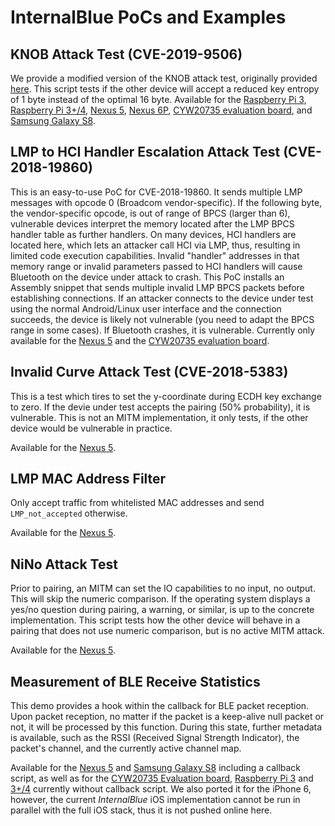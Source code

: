 InternalBlue PoCs and Examples
==============================


KNOB Attack Test (CVE-2019-9506)
--------------------------------
We provide a modified version of the KNOB attack test, originally provided [here](https://github.com/francozappa/knob).
This script tests if the other device will accept a reduced key entropy of 1 byte instead of the optimal 16 byte.
Available for the [Raspberry Pi 3](../examples/rpi3/KNOB_PoC.py), [Raspberry Pi 3+/4](../examples/rpi3p_rpi4/KNOB_PoC.py),
[Nexus 5](../examples/nexus5/KNOB_PoC.py), [Nexus 6P](../examples/nexus6p/KNOB_PoC.py), [CYW20735 evaluation board](../examples/eval_cyw20735/KNOB_PoC.py),
and [Samsung Galaxy S8](../examples/s8/KNOB_PoC.py).

LMP to HCI Handler Escalation Attack Test (CVE-2018-19860)
----------------------------------------------------------
This is an easy-to-use PoC for CVE-2018-19860. It sends multiple LMP messages with opcode 0 (Broadcom vendor-specific).
If the following byte, the vendor-specific opcode, is out of range of BPCS (larger than 6), vulnerable devices
interpret the memory located after the LMP BPCS handler table as further handlers. On many devices, HCI handlers
are located here, which lets an attacker call HCI via LMP, thus, resulting in limited code execution capabilities.
Invalid "handler" addresses in that memory range or invalid parameters passed to HCI handlers will cause Bluetooth
on the device under attack to crash. This PoC installs an Assembly snippet that sends multiple invalid LMP BPCS packets
before establishing connections. If an attacker connects to the device under test using the normal Android/Linux user
interface and the connection succeeds, the device is likely not vulnerable (you need to adapt the BPCS range in
some cases). If Bluetooth crashes, it is vulnerable. Currently only available for the
[Nexus 5](../examples/nexus5/CVE_2018_19860_Crash_on_Connect.py) and the [CYW20735 evaluation board](../examples/eval_cyw20735/CVE_2018_19860_Crash_on_Connect.py).

Invalid Curve Attack Test (CVE-2018-5383)
-----------------------------------------
This is a test which tires to set the y-coordinate during ECDH key exchange to zero. If the devie under test accepts the pairing
(50% probability), it is vulnerable. This is not an MITM implementation, it only tests, if the other device would be vulnerable in practice.

Available for the [Nexus 5](../examples/nexus5/CVE_2018_5383_Invalid_Curve_Attack_PoC.py).

LMP MAC Address Filter
----------------------
Only accept traffic from whitelisted MAC addresses and send `LMP_not_accepted` otherwise.

Available for the [Nexus 5](../examples/nexus5/LMP_MAC_Address_Filter.py).

NiNo Attack Test
----------------
Prior to pairing, an MITM can set the IO capabilities to no input, no output. This will skip the numeric comparison.
If the operating system displays a yes/no question during pairing, a warning, or similar, is up to the concrete implementation.
This script tests how the other device will behave in a pairing that does not use numeric comparison, but is no
active MITM attack.

Available for the [Nexus 5](../examples/nexus5/NiNo_PoC.py).


Measurement of BLE Receive Statistics
-------------------------------------
This demo provides a hook within the callback for BLE packet reception. Upon packet reception, no matter if the
packet is a keep-alive null packet or not, it will be processed by this function. During this state, further
metadata is available, such as the RSSI (Received Signal Strength Indicator), the packet's channel, and the
currently active channel map.

Available for the [Nexus 5](../examples/nexus5/BLE_Reception_PoC.py) and [Samsung Galaxy S8](../examples/s8/BLE_Reception_PoC.py) including a callback script,
as well as for the [CYW20735 Evaluation board](../examples/eval_cyw20735/BLE_Reception_PoC.py), [Raspberry Pi 3](../examples/rpi3/BLE_Reception_PoC.py)
and [3+/4](../examples/rpi3p_rpi4/BLE_Reception_PoC.py) currently without callback script.
We also ported it for the iPhone 6, however, the current *InternalBlue* iOS implementation cannot be run in parallel
with the full iOS stack, thus it is not pushed online here.